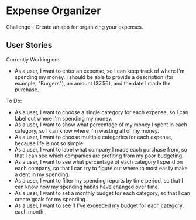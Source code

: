 Expense Organizer
=================

Challenge - Create an app for organizing your expenses.

User Stories
------------

Currently Working on:

* As a user, I want to enter an expense, so I can keep track of where I'm spending my money. I should be able to provide a description (for example, "Burgers"), an amount ($7.56), and the date I made the purchase.



To Do:

* As a user, I want to choose a single category for each expense, so I can label out where I'm spending my money.
* As a user, I want to show what percentage of my money I spent in each category, so I can know where I'm wasting all of my money.
* As a user, I want to choose multiple categories for each expense, because life is not so simple.
* As a user, I want to label what company I made each purchase from, so that I can see which companies are profiting from my poor budgeting.
* As a user, I want to see what percentage of each category I spend on each company, so that I can try to figure out where to most easily make a dent in my spending.
* As a user, I want to filter my spending reports by time period, so that I can know how my spending habits have changed over time.
* As a user, I want to set a monthly budget for each category, so that I can create goals for my spending.
* As a user, I want to see if I've exceeded my budget for each category, each month.
